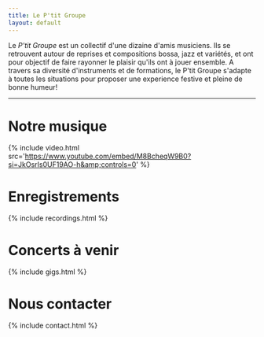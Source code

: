 ```yaml
---
title: Le P'tit Groupe
layout: default
---
```


Le _P'tit Groupe_ est un collectif d'une dizaine d'amis musiciens. Ils se retrouvent autour de reprises et compositions bossa, jazz et variétés, et ont pour objectif de faire rayonner le plaisir qu'ils ont à jouer ensemble. A travers sa diversité d'instruments et de formations, le P'tit Groupe s'adapte à toutes les situations pour proposer une experience festive et pleine de bonne humeur!

---

# Notre musique

{% include video.html src='https://www.youtube.com/embed/M8BcheqW9B0?si=JkOsrIs0UF19AO-h&amp;controls=0' %}

# Enregistrements

{% include recordings.html %}

# Concerts à venir

{% include gigs.html %}

# Nous contacter

{% include contact.html %}